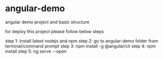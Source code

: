 # angular-demo

angular demo project and basic structure

for deploy this project please follow below steps

step 1: install latest nodejs and npm
step 2: go to angular-demo folder from terminal/command prompt
step 3: npm install -g @angular/cli
step 4: npm install
step 5: ng serve --open